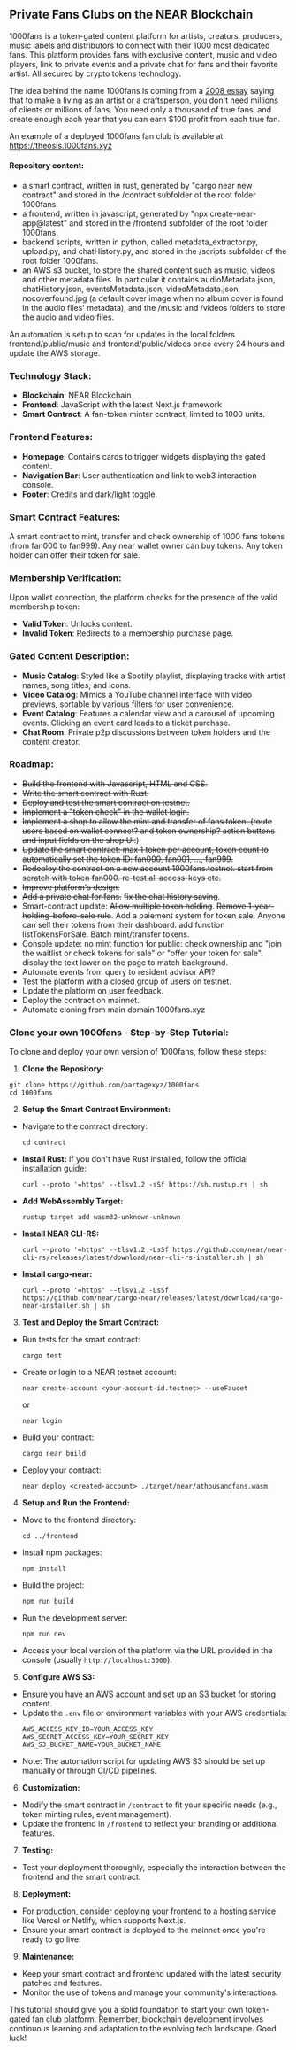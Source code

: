 ## Private Fans Clubs on the NEAR Blockchain
1000fans is a token-gated content platform for artists, creators, producers, music labels and distributors to connect with their 1000 most dedicated fans. This platform provides fans with exclusive content, music and video players, link to private events and a private chat for fans and their favorite artist. All secured by crypto tokens technology.

The idea behind the name 1000fans is coming from a [2008 essay](https://kk.org/thetechnium/1000-true-fans/) saying that to make a living as an artist or a craftsperson, you don't need millions of clients or millions of fans. You need only a thousand of true fans, and create enough each year that you can earn $100 profit from each true fan.

An example of a deployed 1000fans fan club is available at https://theosis.1000fans.xyz

#### Repository content:
- a smart contract, written in rust, generated by "cargo near new contract" and stored in the /contract subfolder of the root folder 1000fans. 
- a frontend, written in javascript, generated by "npx create-near-app@latest" and stored in the /frontend subfolder of the root folder 1000fans.
- backend scripts, written in python, called metadata_extractor.py, upload.py, and chatHistory.py, and stored in the /scripts subfolder of the root folder 1000fans.
- an AWS s3 bucket, to store the shared content such as music, videos and other metadata files. In particular it contains audioMetadata.json, chatHistory.json, eventsMetadata.json, videoMetadata.json, nocoverfound.jpg (a default cover image when no album cover is found in the audio files' metadata), and the /music and /videos folders to store the audio and video files.

An automation is setup to scan for updates in the local folders frontend/public/music and frontend/public/videos once every 24 hours and update the AWS storage. 

### Technology Stack:
- **Blockchain**: NEAR Blockchain
- **Frontend**: JavaScript with the latest Next.js framework
- **Smart Contract**: A fan-token minter contract, limited to 1000 units.

### Frontend Features:
- **Homepage**: Contains cards to trigger widgets displaying the gated content.
- **Navigation Bar**: User authentication and link to web3 interaction console.
- **Footer**: Credits and dark/light toggle.

### Smart Contract Features: 
A smart contract to mint, transfer and check ownership of 1000 fans tokens (from fan000 to fan999). Any near wallet owner can buy tokens. Any token holder can offer their token for sale.

### Membership Verification:
Upon wallet connection, the platform checks for the presence of the valid membership token:
- **Valid Token**: Unlocks content.
- **Invalid Token**: Redirects to a membership purchase page.

### Gated Content Description:
- **Music Catalog**: Styled like a Spotify playlist, displaying tracks with artist names, song titles, and icons.
- **Video Catalog**: Mimics a YouTube channel interface with video previews, sortable by various filters for user convenience.
- **Event Catalog**: Features a calendar view and a carousel of upcoming events. Clicking an event card leads to a ticket purchase.
- **Chat Room**: Private p2p discussions between token holders and the content creator.

### Roadmap:
- ~~Build the frontend with Javascript, HTML and CSS.~~
- ~~Write the smart contract with Rust.~~
- ~~Deploy and test the smart contract on testnet.~~
- ~~Implement a "token check" in the wallet login.~~
- ~~Implement a shop to allow the mint and transfer of fans token. (route users based on wallet connect? and token ownership? action buttons and input fields on the shop UI.~~)
- ~~Update the smart contract: max 1 token per account, token count to automatically set the token ID: fan000, fan001, ..., fan999.~~ 
- ~~Redeploy the contract on a new account 1000fans.testnet. start from scratch with token fan000. re-test all access-keys etc.~~
- ~~Improve platform's design.~~
- ~~Add a private chat for fans.~~ ~~fix the chat history saving~~. 
- Smart-contract update:  ~~Allow multiple token holding~~. ~~Remove 1-year-holding-before-sale rule~~. Add a paiement system for token sale. Anyone can sell their tokens from their dashboard. add function listTokensForSale. Batch mint/transfer tokens. 
- Console update: no mint function for public: check ownership and "join the waitlist or check tokens for sale" or "offer your token for sale". display the text lower on the page to match background.
- Automate events from query to resident advisor API?
- Test the platform with a closed group of users on testnet.
- Update the platform on user feedback.
- Deploy the contract on mainnet.
- Automate cloning from main domain 1000fans.xyz

### Clone your own 1000fans - Step-by-Step Tutorial:

To clone and deploy your own version of 1000fans, follow these steps:

1. **Clone the Repository:**
```
git clone https://github.com/partagexyz/1000fans
cd 1000fans
```


2. **Setup the Smart Contract Environment:**

- Navigate to the contract directory:
  ```
  cd contract
  ```

- **Install Rust:**
  If you don't have Rust installed, follow the official installation guide:
  ```
  curl --proto '=https' --tlsv1.2 -sSf https://sh.rustup.rs | sh
  ```

- **Add WebAssembly Target:**
  ```
  rustup target add wasm32-unknown-unknown
  ```

- **Install NEAR CLI-RS:**
  ```
  curl --proto '=https' --tlsv1.2 -LsSf https://github.com/near/near-cli-rs/releases/latest/download/near-cli-rs-installer.sh | sh
  ```

- **Install cargo-near:**
  ```
  curl --proto '=https' --tlsv1.2 -LsSf https://github.com/near/cargo-near/releases/latest/download/cargo-near-installer.sh | sh
  ```

3. **Test and Deploy the Smart Contract:**

- Run tests for the smart contract:
  ```
  cargo test
  ```

- Create or login to a NEAR testnet account:
  ```
  near create-account <your-account-id.testnet> --useFaucet
  ```
  or
  ```
  near login
  ```

- Build your contract:
  ```
  cargo near build
  ```

- Deploy your contract:
  ```
  near deploy <created-account> ./target/near/athousandfans.wasm
  ```

4. **Setup and Run the Frontend:**

- Move to the frontend directory:
  ```
  cd ../frontend
  ```

- Install npm packages:
  ```
  npm install
  ```

- Build the project:
  ```
  npm run build
  ```

- Run the development server:
  ```
  npm run dev
  ```

- Access your local version of the platform via the URL provided in the console (usually `http://localhost:3000`).

5. **Configure AWS S3:**

- Ensure you have an AWS account and set up an S3 bucket for storing content. 
- Update the `.env` file or environment variables with your AWS credentials:
  ```
  AWS_ACCESS_KEY_ID=YOUR_ACCESS_KEY
  AWS_SECRET_ACCESS_KEY=YOUR_SECRET_KEY
  AWS_S3_BUCKET_NAME=YOUR_BUCKET_NAME
  ```
- Note: The automation script for updating AWS S3 should be set up manually or through CI/CD pipelines.

6. **Customization:**

- Modify the smart contract in `/contract` to fit your specific needs (e.g., token minting rules, event management).
- Update the frontend in `/frontend` to reflect your branding or additional features.

7. **Testing:**

- Test your deployment thoroughly, especially the interaction between the frontend and the smart contract.

8. **Deployment:**

- For production, consider deploying your frontend to a hosting service like Vercel or Netlify, which supports Next.js.
- Ensure your smart contract is deployed to the mainnet once you're ready to go live.

9. **Maintenance:**

- Keep your smart contract and frontend updated with the latest security patches and features.
- Monitor the use of tokens and manage your community's interactions.

This tutorial should give you a solid foundation to start your own token-gated fan club platform. Remember, blockchain development involves continuous learning and adaptation to the evolving tech landscape. Good luck!

